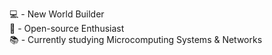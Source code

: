 💻 - New World Builder <br>
🐧 - Open-source Enthusiast <br>
📚 - Currently studying Microcomputing Systems & Networks
<!---
ItssUri/ItssUri is a ✨ special ✨ repository because its `README.md` (this file) appears on your GitHub profile.
You can click the Preview link to take a look at your changes.
--->
